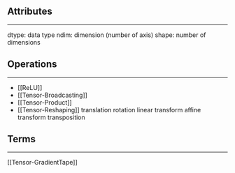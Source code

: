 
## Attributes
---
dtype: data type
ndim: dimension (number of axis)
shape: number of dimensions

## Operations
---
- [[ReLU]]
- [[Tensor-Broadcasting]]
- [[Tensor-Product]]
- [[Tensor-Reshaping]]
translation
rotation
linear transform
affine transform
transposition

## Terms
---
[[Tensor-GradientTape]]
